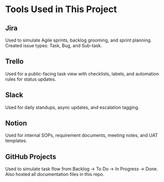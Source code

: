# Tools Used in This Project

## Jira
Used to simulate Agile sprints, backlog grooming, and sprint planning. Created issue types: Task, Bug, and Sub-task.

## Trello
Used for a public-facing task view with checklists, labels, and automation rules for status updates.

## Slack
Used for daily standups, async updates, and escalation tagging.

## Notion
Used for internal SOPs, requirement documents, meeting notes, and UAT templates.

## GitHub Projects
Used to simulate task flow from Backlog → To Do → In Progress → Done. Also hosted all documentation files in this repo.

